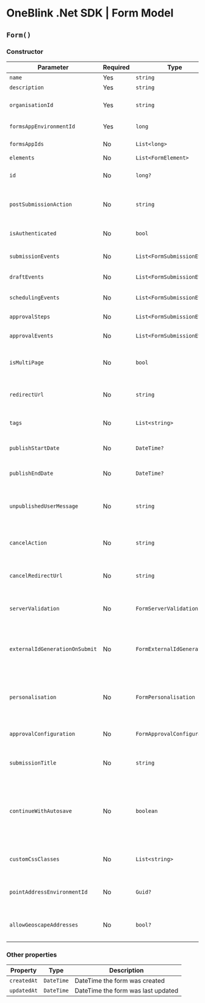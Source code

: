 # OneBlink .Net SDK | Form Model

## `Form()`

### Constructor

| Parameter                      | Required | Type                        | Description                                                                                                                 | Default Value                     |
| ------------------------------ | -------- | --------------------------- | --------------------------------------------------------------------------------------------------------------------------- | --------------------------------- |
| `name`                         | Yes      | `string`                    |                                                                                                                             |                                   |
| `description`                  | Yes      | `string`                    |                                                                                                                             |                                   |
| `organisationId`               | Yes      | `string`                    | Id of the organisation this form is associated too                                                                          |                                   |
| `formsAppEnvironmentId`        | Yes      | `long`                      | Id of the environment this form is part of                                                                                  |                                   |
| `formsAppIds`                  | No       | `List<long>`                | List of Form Apps id's                                                                                                      | `new List<long>()`                |
| `elements`                     | No       | `List<FormElement>`         | List of FormElement's                                                                                                       | `new List<FormElement>()`         |
| `id`                           | No       | `long?`                     | Will be assigned by OneBlink when form is creating                                                                          | `null`                            |
| `postSubmissionAction`         | No       | `string`                    | Allowed values of "BACK", "URL", "CLOSE", "FORMS_LIBRARY"                                                                   | `"FORMS_LIBRARY"`                 |
| `isAuthenticated`              | No       | `bool`                      | Determines if only authenticated users can access the form                                                                  | `true`                            |
| `submissionEvents`             | No       | `List<FormSubmissionEvent>` | List of Form submission events                                                                                              | `new List<FormSubmissionEvent>()` |
| `draftEvents`                  | No       | `List<FormSubmissionEvent>` | List of Form draft events                                                                                                   | `new List<FormSubmissionEvent>()` |
| `schedulingEvents`             | No       | `List<FormSubmissionEvent>` | List of Form scheduling events                                                                                              | `new List<FormSubmissionEvent>()` |
| `approvalSteps`                | No       | `List<FormSubmissionEvent>` | List of Form approval steps                                                                                                 | `new List<FormApprovalStep>()`    |
| `approvalEvents`               | No       | `List<FormSubmissionEvent>` | List of Form approval events                                                                                                | `new List<FormSubmissionEvent>()` |
| `isMultiPage`                  | No       | `bool`                      | Determines if this form a single page form or multi page form                                                               | `false`                           |
| `redirectUrl`                  | No       | `string`                    | URL to be redirected too, only applies if `postSubmissionAction` is "URL"                                                   | `null`                            |
| `tags`                         | No       | `List<string>`              | List of tags to be associated with the form                                                                                 | `new List<string>()`              |
| `publishStartDate`             | No       | `DateTime?`                 | DateTime the form should become available                                                                                   | `null`                            |
| `publishEndDate`               | No       | `DateTime?`                 | DateTime the form should become unavailable                                                                                 | `null`                            |
| `unpublishedUserMessage`       | No       | `string`                    | The message to be shown to forms users when the form is not in the published time window                                    | `null`                            |
| `cancelAction`                 | No       | `string`                    | Allowed values of "BACK", "URL", "CLOSE", "FORMS_LIBRARY"                                                                   | `"BACK"`                          |
| `cancelRedirectUrl`            | No       | `string`                    | URL to be redirected too, only applies if `cancelAction` is "URL"                                                           | `null`                            |
| `serverValidation`             | No       | `FormServerValidation`      | Optional configuration for form submission validation                                                                       | `null`                            |
| `externalIdGenerationOnSubmit` | No       | `FormExternalIdGeneration`  | Optional configuration for generating externalId after serverValidation but before submission                               | `null`                            |
| `personalisation`              | No       | `FormPersonalisation`       | Optional configuration for prefilling elements or generating new elements on form load                                      | `null`                            |
| `approvalConfiguration`        | No       | `FormApprovalConfiguration` | Optional configuration for approvals                                                                                        | `null`                            |
| `submissionTitle`              | No       | `string`                    | Optional configuration for the default submission title                                                                     | `null`                            |
| `continueWithAutosave`         | No       | `boolean`                   | Whether or not viewing the form should auto-continue with autosave data when available rather than prompting the user title | `false`                           |
| `customCssClasses`             | No       | `List<string>`              | Custom CSS classes that will be added to the form during rendering                                                          | `new List<string>()`              |
| `pointAddressEnvironmentId`    | No       | `Guid?`                     | Optional except when `elements` contains a Point Address element                                                            | `null`                            |
| `allowGeoscapeAddresses`       | No       | `bool?`                     | Optional configuration to allow use of Geoscape elements on the form                                                        | `null`                            |

### Other properties

| Property    | Type       | Description                        |
| ----------- | ---------- | ---------------------------------- |
| `createdAt` | `DateTime` | DateTime the form was created      |
| `updatedAt` | `DateTime` | DateTime the form was last updated |
